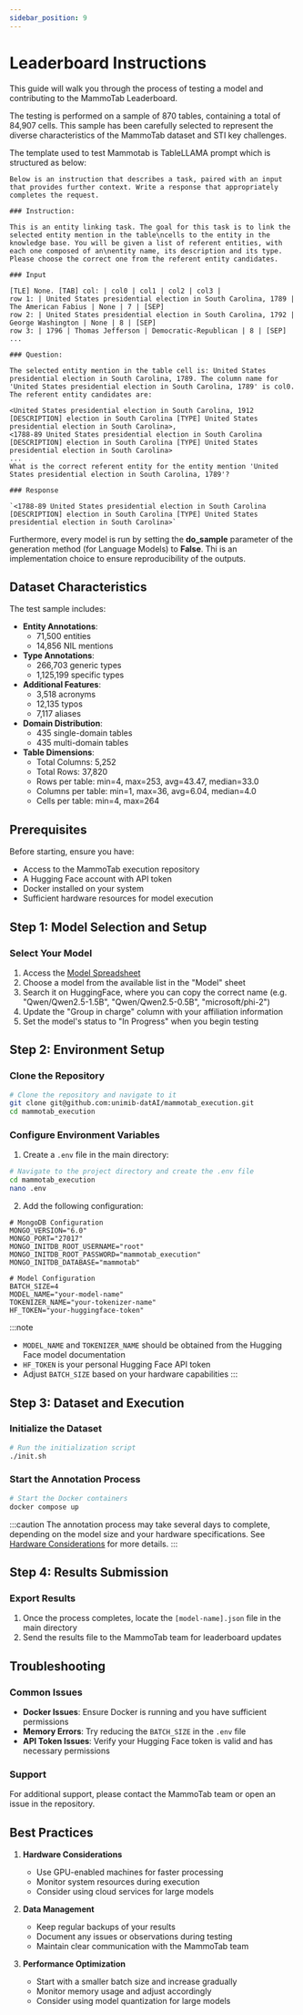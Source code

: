```yaml
---
sidebar_position: 9
---
```


# Leaderboard Instructions

This guide will walk you through the process of testing a model and contributing to the MammoTab Leaderboard.

The testing is performed on a sample of 870 tables, containing a total of 84,907 cells. This sample has been carefully selected to represent the diverse characteristics of the MammoTab dataset and STI key challenges.

The template used to test Mammotab is TableLLAMA prompt which is structured as below:

```
Below is an instruction that describes a task, paired with an input that provides further context. Write a response that appropriately completes the request.

### Instruction:

This is an entity linking task. The goal for this task is to link the selected entity mention in the table\ncells to the entity in the knowledge base. You will be given a list of referent entities, with each one composed of an\nentity name, its description and its type. Please choose the correct one from the referent entity candidates.

### Input

[TLE] None. [TAB] col: | col0 | col1 | col2 | col3 |
row 1: | United States presidential election in South Carolina, 1789 | The American Fabius | None | 7 | [SEP]
row 2: | United States presidential election in South Carolina, 1792 | George Washington | None | 8 | [SEP]
row 3: | 1796 | Thomas Jefferson | Democratic-Republican | 8 | [SEP] ...

### Question:

The selected entity mention in the table cell is: United States presidential election in South Carolina, 1789. The column name for 'United States presidential election in South Carolina, 1789' is col0. The referent entity candidates are:

<United States presidential election in South Carolina, 1912 [DESCRIPTION] election in South Carolina [TYPE] United States presidential election in South Carolina>,
<1788-89 United States presidential election in South Carolina [DESCRIPTION] election in South Carolina [TYPE] United States presidential election in South Carolina>
...
What is the correct referent entity for the entity mention 'United States presidential election in South Carolina, 1789'?

### Response

`<1788-89 United States presidential election in South Carolina [DESCRIPTION] election in South Carolina [TYPE] United States presidential election in South Carolina>`
```

Furthermore, every model is run by setting the **do_sample** parameter of the generation method (for Language Models) to **False**. Thi is an implementation choice to ensure reproducibility of the outputs.

## Dataset Characteristics

The test sample includes:

- **Entity Annotations**:
  - 71,500 entities
  - 14,856 NIL mentions
- **Type Annotations**:
  - 266,703 generic types
  - 1,125,199 specific types
- **Additional Features**:
  - 3,518 acronyms
  - 12,135 typos
  - 7,117 aliases
- **Domain Distribution**:
  - 435 single-domain tables
  - 435 multi-domain tables
- **Table Dimensions**:
  - Total Columns: 5,252
  - Total Rows: 37,820
  - Rows per table: min=4, max=253, avg=43.47, median=33.0
  - Columns per table: min=1, max=36, avg=6.04, median=4.0
  - Cells per table: min=4, max=264

## Prerequisites

Before starting, ensure you have:

- Access to the MammoTab execution repository
- A Hugging Face account with API token
- Docker installed on your system
- Sufficient hardware resources for model execution

## Step 1: Model Selection and Setup

### Select Your Model

1. Access the [Model Spreadsheet](https://docs.google.com/spreadsheets/d/12-hiPkNLePmRdf2fghLUDOM6xrR1qVUeaIOyuAqf5PE/edit?gid=0#gid=0)
2. Choose a model from the available list in the "Model" sheet
3. Search it on HuggingFace, where you can copy the correct name (e.g. "Qwen/Qwen2.5-1.5B", "Qwen/Qwen2.5-0.5B", "microsoft/phi-2")
4. Update the "Group in charge" column with your affiliation information
5. Set the model's status to "In Progress" when you begin testing

## Step 2: Environment Setup

### Clone the Repository

```bash
# Clone the repository and navigate to it
git clone git@github.com:unimib-datAI/mammotab_execution.git
cd mammotab_execution
```

### Configure Environment Variables

1. Create a `.env` file in the main directory:

```bash
# Navigate to the project directory and create the .env file
cd mammotab_execution
nano .env
```

2. Add the following configuration:

```env
# MongoDB Configuration
MONGO_VERSION="6.0"
MONGO_PORT="27017"
MONGO_INITDB_ROOT_USERNAME="root"
MONGO_INITDB_ROOT_PASSWORD="mammotab_execution"
MONGO_INITDB_DATABASE="mammotab"

# Model Configuration
BATCH_SIZE=4
MODEL_NAME="your-model-name"
TOKENIZER_NAME="your-tokenizer-name"
HF_TOKEN="your-huggingface-token"
```

:::note

- `MODEL_NAME` and `TOKENIZER_NAME` should be obtained from the Hugging Face model documentation
- `HF_TOKEN` is your personal Hugging Face API token
- Adjust `BATCH_SIZE` based on your hardware capabilities
  :::

## Step 3: Dataset and Execution

### Initialize the Dataset

```bash
# Run the initialization script
./init.sh
```

### Start the Annotation Process

```bash
# Start the Docker containers
docker compose up
```

:::caution
The annotation process may take several days to complete, depending on the model size and your hardware specifications. See [Hardware Considerations](#hardware-considerations) for more details.
:::

## Step 4: Results Submission

### Export Results

1. Once the process completes, locate the `[model-name].json` file in the main directory
2. Send the results file to the MammoTab team for leaderboard updates

## Troubleshooting

### Common Issues

- **Docker Issues**: Ensure Docker is running and you have sufficient permissions
- **Memory Errors**: Try reducing the `BATCH_SIZE` in the `.env` file
- **API Token Issues**: Verify your Hugging Face token is valid and has necessary permissions

### Support

For additional support, please contact the MammoTab team or open an issue in the repository.

## Best Practices

1. **Hardware Considerations**

   - Use GPU-enabled machines for faster processing
   - Monitor system resources during execution
   - Consider using cloud services for large models

2. **Data Management**

   - Keep regular backups of your results
   - Document any issues or observations during testing
   - Maintain clear communication with the MammoTab team

3. **Performance Optimization**
   - Start with a smaller batch size and increase gradually
   - Monitor memory usage and adjust accordingly
   - Consider using model quantization for large models
